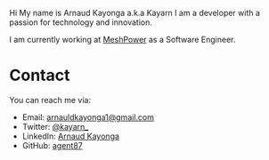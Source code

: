 Hi My name is Arnaud Kayonga a.k.a Kayarn
I am a developer with a passion for technology and innovation.

I am currently working at [MeshPower](https://meshpower.co.rw) as a Software Engineer.

# Contact
You can reach me via:

- Email: [arnauldkayonga1@gmail.com](mailto:arnauldkayonga1@gmail.com)
- Twitter: [@kayarn_](https://twitter.com/kayarn_)
- LinkedIn: [Arnaud Kayonga](https://www.linkedin.com/in/arnaud-kayonga-0b1b3b1b3/)
- GitHub: [agent87](https://github.com/agent87)